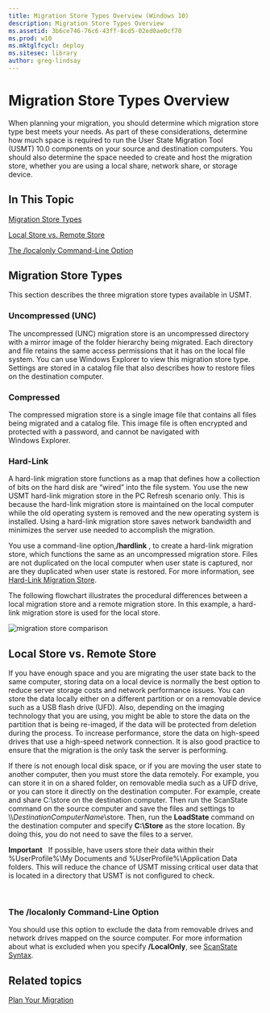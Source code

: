 ```yaml
---
title: Migration Store Types Overview (Windows 10)
description: Migration Store Types Overview
ms.assetid: 3b6ce746-76c6-43ff-8cd5-02ed0ae0cf70
ms.prod: w10
ms.mktglfcycl: deploy
ms.sitesec: library
author: greg-lindsay
---
```


# Migration Store Types Overview


When planning your migration, you should determine which migration store type best meets your needs. As part of these considerations, determine how much space is required to run the User State Migration Tool (USMT) 10.0 components on your source and destination computers. You should also determine the space needed to create and host the migration store, whether you are using a local share, network share, or storage device.

## In This Topic


[Migration Store Types](#bkmk-types)

[Local Store vs. Remote Store](#bkmk-localvremote)

[The /localonly Command-Line Option](#bkmk-localonly)

## <a href="" id="bkmk-types"></a>Migration Store Types


This section describes the three migration store types available in USMT.

### Uncompressed (UNC)

The uncompressed (UNC) migration store is an uncompressed directory with a mirror image of the folder hierarchy being migrated. Each directory and file retains the same access permissions that it has on the local file system. You can use Windows Explorer to view this migration store type. Settings are stored in a catalog file that also describes how to restore files on the destination computer.

### Compressed

The compressed migration store is a single image file that contains all files being migrated and a catalog file. This image file is often encrypted and protected with a password, and cannot be navigated with Windows Explorer.

### Hard-Link

A hard-link migration store functions as a map that defines how a collection of bits on the hard disk are “wired” into the file system. You use the new USMT hard-link migration store in the PC Refresh scenario only. This is because the hard-link migration store is maintained on the local computer while the old operating system is removed and the new operating system is installed. Using a hard-link migration store saves network bandwidth and minimizes the server use needed to accomplish the migration.

You use a command-line option,**/hardlink** , to create a hard-link migration store, which functions the same as an uncompressed migration store. Files are not duplicated on the local computer when user state is captured, nor are they duplicated when user state is restored. For more information, see [Hard-Link Migration Store](usmt-hard-link-migration-store.md).

The following flowchart illustrates the procedural differences between a local migration store and a remote migration store. In this example, a hard-link migration store is used for the local store.

![migration store comparison](images/dep-win8-l-usmt-migrationcomparemigstores.gif)

## <a href="" id="bkmk-localvremote"></a>Local Store vs. Remote Store


If you have enough space and you are migrating the user state back to the same computer, storing data on a local device is normally the best option to reduce server storage costs and network performance issues. You can store the data locally either on a different partition or on a removable device such as a USB flash drive (UFD). Also, depending on the imaging technology that you are using, you might be able to store the data on the partition that is being re-imaged, if the data will be protected from deletion during the process. To increase performance, store the data on high-speed drives that use a high-speed network connection. It is also good practice to ensure that the migration is the only task the server is performing.

If there is not enough local disk space, or if you are moving the user state to another computer, then you must store the data remotely. For example, you can store it in on a shared folder, on removable media such as a UFD drive, or you can store it directly on the destination computer. For example, create and share C:\\store on the destination computer. Then run the ScanState command on the source computer and save the files and settings to \\\\*DestinationComputerName*\\store. Then, run the **LoadState** command on the destination computer and specify **C:\\Store** as the store location. By doing this, you do not need to save the files to a server.

**Important**  
If possible, have users store their data within their %UserProfile%\\My Documents and %UserProfile%\\Application Data folders. This will reduce the chance of USMT missing critical user data that is located in a directory that USMT is not configured to check.

 

### <a href="" id="bkmk-localonly"></a>The /localonly Command-Line Option

You should use this option to exclude the data from removable drives and network drives mapped on the source computer. For more information about what is excluded when you specify **/LocalOnly**, see [ScanState Syntax](usmt-scanstate-syntax.md).

## Related topics


[Plan Your Migration](usmt-plan-your-migration.md)

 

 





